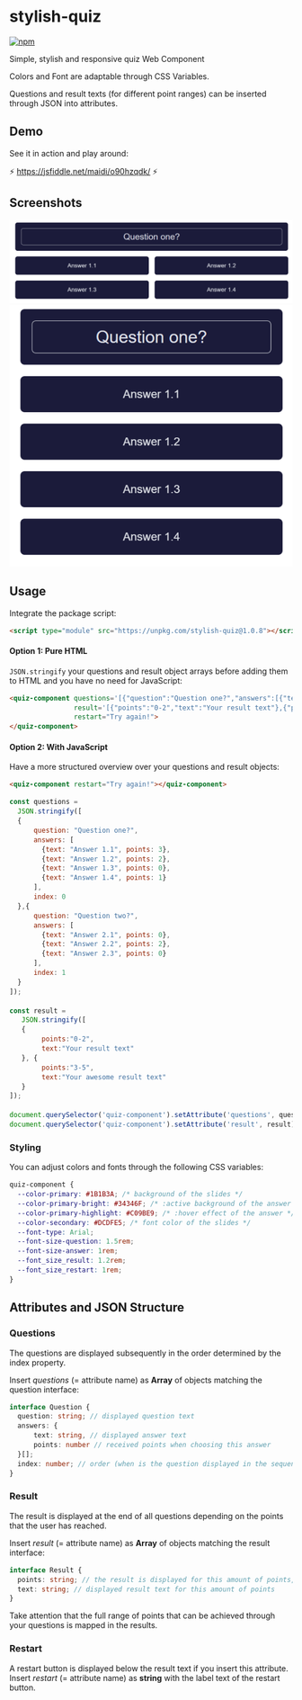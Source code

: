 # stylish-quiz
[![npm](https://flat.badgen.net/npm/v/stylish-quiz)](https://www.npmjs.com/package/stylish-quiz)

Simple, stylish and responsive quiz Web Component

Colors and Font are adaptable through CSS Variables.

Questions and result texts (for different point ranges) can be inserted through JSON into attributes.
## Demo
See it in action and play around:

⚡
https://jsfiddle.net/maidi/o90hzqdk/
⚡

## Screenshots
![Desktop View](https://raw.githubusercontent.com/maidi29/stylish-quiz/screenshots/screenshots/desktop.PNG)
![Mobile View](https://raw.githubusercontent.com/maidi29/stylish-quiz/screenshots/screenshots/mobile.PNG)

## Usage
Integrate the package script:
````html
<script type="module" src="https://unpkg.com/stylish-quiz@1.0.8"></script>
````
#### Option 1: Pure HTML
`JSON.stringify` your questions and result object arrays before adding them to HTML and you have no need for JavaScript:
````html
<quiz-component questions='[{"question":"Question one?","answers":[{"text":"Answer 1.1","points":3},{"text":"Answer 1.2","points":2},{"text":"Answer 1.3","points":0},{"text":"Answer 1.4","points":1}],"index":0},{"question":"Question two?","answers":[{"text":"Answer 2.1","points":0},{"text":"Answer 2.2","points":2},{"text":"Answer 2.3","points":0}],"index":1}]'
                result='[{"points":"0-2","text":"Your result text"},{"points":"3-5","text":"Your awesome result text"}]'
                restart="Try again!">
</quiz-component>
````

#### Option 2: With JavaScript
Have a more structured overview over your questions and result objects:
````html
<quiz-component restart="Try again!"></quiz-component>
````
```javascript
const questions =
  JSON.stringify([
  {
      question: "Question one?",
      answers: [
        {text: "Answer 1.1", points: 3},
        {text: "Answer 1.2", points: 2},
        {text: "Answer 1.3", points: 0},
        {text: "Answer 1.4", points: 1}
      ],
      index: 0
  },{
      question: "Question two?",
      answers: [
        {text: "Answer 2.1", points: 0},
        {text: "Answer 2.2", points: 2},
        {text: "Answer 2.3", points: 0}
      ],
      index: 1
  }
]);

const result = 
   JSON.stringify([
   {
        points:"0-2",
        text:"Your result text"
   }, {
        points:"3-5",
        text:"Your awesome result text"
   }
]);

document.querySelector('quiz-component').setAttribute('questions', questions);
document.querySelector('quiz-component').setAttribute('result', result);
``````
### Styling
You can adjust colors and fonts through the following CSS variables:
```css
quiz-component { 
  --color-primary: #1B1B3A; /* background of the slides */
  --color-primary-bright: #34346F; /* :active background of the answer when clicked */
  --color-primary-highlight: #C09BE9; /* :hover effect of the answer */
  --color-secondary: #DCDFE5; /* font color of the slides */
  --font-type: Arial;
  --font-size-question: 1.5rem;
  --font-size-answer: 1rem;
  --font_size_result: 1.2rem;
  --font_size_restart: 1rem;
}
````

## Attributes and JSON Structure
### Questions
The questions are displayed subsequently in the order determined by the index property.

Insert _questions_ (= attribute name) as **Array** of objects matching the question interface:
````typescript
interface Question {
  question: string; // displayed question text
  answers: {
      text: string, // displayed answer text
      points: number // received points when choosing this answer
  }[];
  index: number; // order (when is the question displayed in the sequence)
}
````

### Result
The result is displayed at the end of all questions depending on the points that the user has reached.

Insert _result_ (= attribute name) as **Array** of objects matching the result interface:
````typescript
interface Result {
  points: string; // the result is displayed for this amount of points, can be inserted as range '0-5' or single number '8'
  text: string; // displayed result text for this amount of points
}
````
Take attention that the full range of points that can be achieved through your questions is mapped in the results.

### Restart
A restart button is displayed below the result text if you insert this attribute.
Insert _restart_ (= attribute name) as **string** with the label text of the restart button.